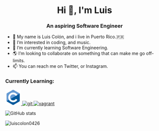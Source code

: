<h1 align="center">Hi 👋, I'm Luis</h1>
<h3 align="center">An aspiring Software Engineer</h3>

- 👋 My name is Luis Colón, and i live in Puerto Rico.🇵🇷 
- 👀 I’m interested in coding, and music.
- 🌱 I’m currently learning Software Engineering. 
- 🌎 I’m looking to collaborate on something that can make me go off-limits. 
- 📫 You can reach me on Twitter, or Instagram. 

<!---
luiscolon0426/luiscolon0426 is a ✨ special ✨ repository because its `README.md` (this file) appears on your GitHub profile.
You can click the Preview link to take a look at your changes.
--->
### Currently Learning:

<a href="https://www.cprogramming.com/" target="_blank"> <img src="https://raw.githubusercontent.com/devicons/devicon/master/icons/c/c-original.svg" alt="c" width="50" height="50"/> </a> <a href="https://git-scm.com/" target="_blank"> <img src="https://www.vectorlogo.zone/logos/git-scm/git-scm-icon.svg" alt="git" width="50" height="50"/> </a> <a href="https://www.vagrantup.com/" target="_blank"> <img src="https://www.vectorlogo.zone/logos/vagrantup/vagrantup-icon.svg" alt="vagrant" width="50" height="50"/></a> 

![GitHub stats](https://github-readme-stats.sabesansathananthan.vercel.app/api/top-langs/?username=luiscolon0426&layout=compact&theme=algolia)
<p><img align="center" src="https://github-readme-stats.vercel.app/api/top-langs?username=luiscolon0426&show_icons=true&locale=en&layout=compact" alt="luiscolon0426" /></p>
